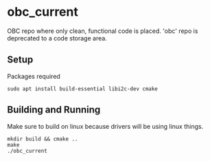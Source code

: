 # obc_current
OBC repo where only clean, functional code is placed. 'obc' repo is deprecated to a code storage area.

## Setup

Packages required
```
sudo apt install build-essential libi2c-dev cmake
```

## Building and Running

Make sure to build on linux because drivers will be using linux things.

```
mkdir build && cmake ..
make
./obc_current
```
